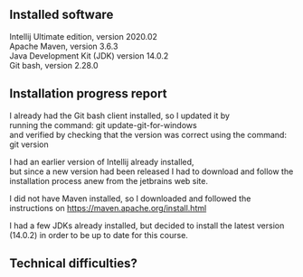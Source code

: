 Installed software
-------------------

Intellij Ultimate edition, version 2020.02<br>
Apache Maven, version 3.6.3<br>
Java Development Kit (JDK) version 14.0.2<br>
Git bash, version 2.28.0<br>

Installation progress report
-----------------------------

I already had the Git bash client installed, so I updated it by<br>
running the command: git update-git-for-windows<br>
and verified by checking that the version was correct using the command: git version

I had an earlier version of Intellij already installed,<br>
but since a new version had been released I had to download and follow the installation process anew from the jetbrains web site.

I did not have Maven installed, so I downloaded and followed the instructions on https://maven.apache.org/install.html

I had a few JDKs already installed, but decided to install the latest version (14.0.2) in order to be up to date for this course.






Technical difficulties?
------------------------


